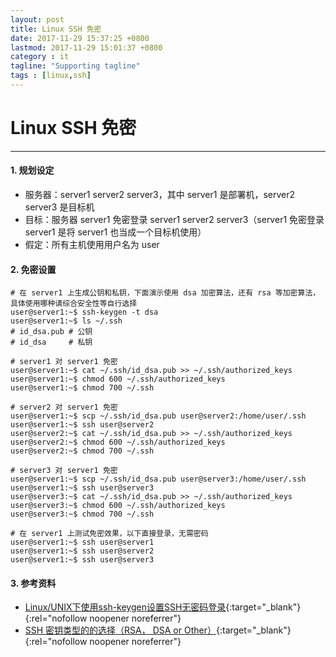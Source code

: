 ```yaml
---
layout: post
title: Linux SSH 免密
date: 2017-11-29 15:37:25 +0800
lastmod: 2017-11-29 15:01:37 +0800
category : it
tagline: "Supporting tagline"
tags : [linux,ssh]
---
```

# Linux SSH 免密
---
#### 1. 规划设定
- 服务器：server1 server2 server3，其中 server1 是部署机，server2 server3 是目标机
- 目标：服务器 server1 免密登录 server1 server2 server3（server1 免密登录 server1 是将 server1 也当成一个目标机使用）
- 假定：所有主机使用用户名为 user

#### 2. 免密设置
```
# 在 server1 上生成公钥和私钥，下面演示使用 dsa 加密算法，还有 rsa 等加密算法，具体使用哪种请综合安全性等自行选择
user@server1:~$ ssh-keygen -t dsa
user@server1:~$ ls ~/.ssh
# id_dsa.pub # 公钥
# id_dsa     # 私钥

# server1 对 server1 免密
user@server1:~$ cat ~/.ssh/id_dsa.pub >> ~/.ssh/authorized_keys
user@server1:~$ chmod 600 ~/.ssh/authorized_keys
user@server1:~$ chmod 700 ~/.ssh

# server2 对 server1 免密
user@server1:~$ scp ~/.ssh/id_dsa.pub user@server2:/home/user/.ssh
user@server1:~$ ssh user@server2
user@server2:~$ cat ~/.ssh/id_dsa.pub >> ~/.ssh/authorized_keys
user@server2:~$ chmod 600 ~/.ssh/authorized_keys
user@server2:~$ chmod 700 ~/.ssh

# server3 对 server1 免密
user@server1:~$ scp ~/.ssh/id_dsa.pub user@server3:/home/user/.ssh
user@server1:~$ ssh user@server3
user@server3:~$ cat ~/.ssh/id_dsa.pub >> ~/.ssh/authorized_keys
user@server3:~$ chmod 600 ~/.ssh/authorized_keys
user@server3:~$ chmod 700 ~/.ssh

# 在 server1 上测试免密效果，以下直接登录，无需密码
user@server1:~$ ssh user@server1
user@server1:~$ ssh user@server2
user@server1:~$ ssh user@server3
```
<!-- more -->

#### 3. 参考资料
- [Linux/UNIX下使用ssh-keygen设置SSH无密码登录](http://blog.csdn.net/leexide/article/details/17252369){:target="_blank"}{:rel="nofollow noopener noreferrer"}  
- [SSH 密钥类型的的选择（RSA， DSA or Other）](http://blog.sina.com.cn/s/blog_6f31085901015agu.html){:target="_blank"}{:rel="nofollow noopener noreferrer"}  
